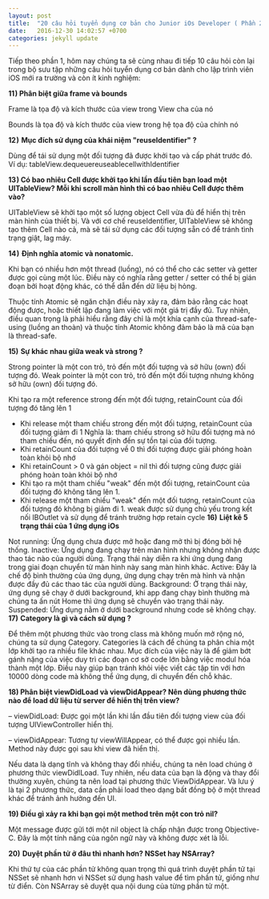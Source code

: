 ```yaml
---
layout: post
title:  "20 câu hỏi tuyển dụng cơ bản cho Junior iOs Developer ( Phần 2)"
date:   2016-12-30 14:02:57 +0700
categories: jekyll update
---
```

Tiếp theo phần 1, hôm nay chúng ta sẽ cùng nhau đi tiếp 10 câu hỏi còn lại trong bộ sưu tập những câu hỏi tuyển dụng cơ bản dành cho lập trình viên iOS mới ra trường và còn ít kinh nghiệm:

<strong>11 ) Phân biệt giữa frame và bounds  </strong>

Frame là tọa độ và kích thước của view trong View cha của nó

Bounds là tọa độ và kích thước của view trong hệ tọa độ của chính nó

<strong>12 )  Mục đích sử dụng của khái niệm "reuseIdentifier" ?</strong>

 Dùng để tái sử dụng một đối tượng đã được khởi tạo và cấp phát trước đó. Ví dụ: tableView.dequeuereuseablecellwithIdentifier

<strong>13 ) Có bao nhiêu Cell được khởi tạo khi lần đầu tiên bạn load một UITableView? Mỗi khi scroll màn hình thì có bao nhiêu Cell được thêm vào?</strong>

UITableView sẽ khởi tạo một số lượng object Cell vừa đủ để hiển thị trên màn hình của thiết bị. Và với cơ chế reuseIdentifier, UITableView sẽ không tạo thêm Cell nào cả, mà sẽ tái sử dụng các đối tượng sẵn có để tránh tình trạng giật, lag máy.

<strong>14 )  Định nghĩa atomic và nonatomic.</strong>

Khi bạn có nhiều hơn một thread (luồng), nó có thể cho các setter và getter được gọi cùng một lúc. Điều này có nghĩa rằng getter / setter có thể bị gián đoạn bởi hoạt động khác, có thể dẫn đến dữ liệu bị hỏng.

Thuộc tính Atomic sẽ ngăn chặn điều này xảy ra, đảm bảo rằng các hoạt động được, hoặc thiết lập đang làm việc với một giá trị đầy đủ. Tuy nhiên, điều quan trọng là phải hiểu rằng đây chỉ là một khía cạnh của thread-safe-using (luồng an thoàn) và thuộc tính Atomic không đảm bảo là mã của bạn là thread-safe.

<strong>15)  Sự khác nhau giữa weak và strong ?</strong>

Strong pointer là một con trỏ, trỏ đến một đối tượng và sở hữu (own) đối tượng đó. 
Weak pointer là một con trỏ, trỏ đến một đối tượng nhưng không sở hữu (own) đối tượng đó.
 
 Khi tạo ra một reference strong đến một đối tượng, retainCount của đối tượng đó tăng lên 1
- Khi release một tham chiếu strong đến một đối tượng, retainCount của đối tượng giảm đi 1
Nghĩa là: tham chiếu strong sở hữu đối tượng mà nó tham chiếu đến, nó quyết định đến sự tồn tại của đối tượng.
- Khi retainCount của đối tượng về 0 thì đối tượng được giải phóng hoàn toàn khỏi bộ nhớ
- Khi retainCount > 0 và gán object = nil thì đối tượng cũng được giải phóng hoàn toàn khỏi bộ nhớ
- Khi tạo ra một tham chiếu "weak" đến một đối tượng, retainCount của đối tượng đó không tăng lên 1.
- Khi release một tham chiếu "weak" đến một đối tượng, retainCount của đối tượng đó không bị giảm đi 1.
weak được sử dụng chủ yếu trong kết nối IBOutlet và sử dụng để tránh trường hợp retain cycle
<strong>16)  Liệt kê 5 trạng thái của 1 ứng dụng iOs</strong>

Not running: Ứng dụng chưa được mở hoặc đang mở thì bị đóng bởi hệ thống.
Inactive: Ứng dụng đang chạy trên màn hình nhưng không nhận được thao tác nào của người dùng. Trạng thái này diễn ra khi ứng dụng đang trong giai đoạn chuyển từ màn hình này sang màn hình khác.
Active: Đây là chế độ bình thường của ứng dụng, ứng dụng chạy trên mà hình và nhận được đầy đủ các thao tác của người dùng.
Background: Ở trạng thái này, ứng dụng sẽ chạy ở dưới background, khi app đang chạy bình thường mà chúng ta ấn nút Home thì ứng dụng sẽ chuyển vào trạng thái này.
Suspended: Ứng dụng nằm ở dưới background nhưng code sẽ không chạy.
<strong>17)  Category là gì và cách sử dụng ?</strong>

Để thêm một phương thức vào trong class mà không muốn mở rộng nó, chúng ta sử dụng Category. Categories là cách để chúng ta phân chia một lớp khởi tạo ra nhiều file khác nhau. Mục đích của việc này là để giảm bớt gánh nặng của việc duy trì các đoạn cơ sở code  lớn bằng việc modul hóa thành một lớp. Điều này giúp bạn tránh khỏi việc viết các tập tin với hơn 10000 dòng code mà không thể ứng dụng, di chuyển đến chỗ khác.

<strong>18) Phân biệt viewDidLoad và viewDidAppear? Nên dùng phương thức nào để load dữ liệu từ server để hiển thị trên view? </strong>

– viewDidLoad: Được gọi một lần khi lần đầu tiên đối tượng view của đối tượng UIViewController hiển thị.

– viewDidAppear: Tương tự viewWillAppear, có thể được gọi nhiều lần. Method này được gọi sau khi view đã hiển thị.

Nếu data là dạng tĩnh và không thay đổi nhiều, chúng ta nên load chúng ở phương thức viewDidlLoad. Tuy nhiên, nếu data của bạn là động và thay đổi thường xuyên, chúng ta nên load tại phương thức ViewDidAppear. Và lưu ý là tại 2 phương thức, data cần phải load theo dạng bất đồng bộ ở một thread khác để tránh ảnh hưởng đến UI.

<strong>19) Điều gì xảy ra khi bạn gọi một method trên một con trỏ nil? </strong> 

Một message được gửi tới một nil object là chấp nhận được trong Objective-C. Đây là một tính năng của ngôn ngữ này và không được xét là lỗi.

<strong>20)  Duyệt phần tử ở đâu thì nhanh hơn? NSSet hay NSArray?</strong>

Khi thứ tự của các phần tử không quan trọng thì quá trình duyệt phần tử tại NSSet sẽ nhanh hơn vì NSSet sử dụng hash value để tìm phần tử, giống như từ điển. Còn NSArray sẽ duyệt qua nội dung của từng phần tử một.


